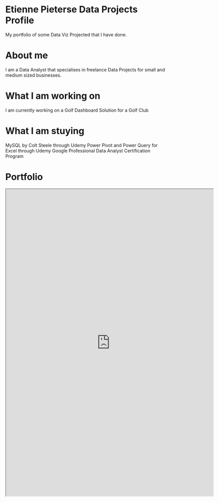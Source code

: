 # Etienne Pieterse Data Projects Profile
My portfolio of some Data Viz Projected that I have done.

# About me
I am a Data Analyst that specialises in freelance Data Projects for small and medium sized businesses.

# What I am working on
I am currently working on a Golf Dashboard Solution for a Golf Club

# What I am stuying
MySQL by Colt Steele through Udemy
Power Pivot and Power Query for Excel through Udemy
Google Professional Data Analyst Certification Program

# Portfolio
<iframe src="https://public.tableau.com/views/RacetoBonanzaBrewery-MarchRound1/AllRounds?:showVizHome=no&:embed=true"
 width="645" height="955"></iframe>
